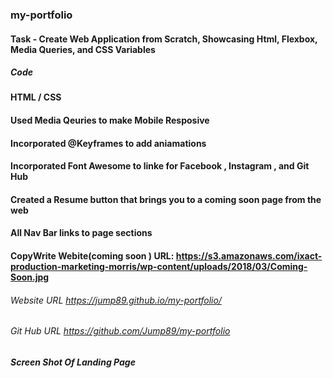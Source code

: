 ### my-portfolio

#### Task - Create Web Application from Scratch, Showcasing Html, Flexbox, Media Queries, and CSS Variables


##### Code 
#### HTML / CSS


#### Used Media Qeuries to make Mobile Resposive 
#### Incorporated @Keyframes to add aniamations 
#### Incorporated Font Awesome to linke for Facebook , Instagram , and Git Hub
#### Created a Resume button that brings you to a coming soon page from the web
#### All Nav Bar links to page sections 


####  CopyWrite Webite(coming soon ) URL: https://s3.amazonaws.com/ixact-production-marketing-morris/wp-content/uploads/2018/03/Coming-Soon.jpg


###### Website URL https://jump89.github.io/my-portfolio/
###### Git Hub URL https://github.com/Jump89/my-portfolio


##### Screen Shot Of Landing Page 

